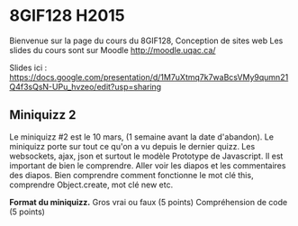 # 8GIF128 H2015

Bienvenue sur la page du cours du 8GIF128, Conception de sites web
Les slides du cours sont sur Moodle
http://moodle.uqac.ca/

Slides ici :
https://docs.google.com/presentation/d/1M7uXtmq7k7waBcsVMy9qumn21Q4f3sQsN-UPu_hvzeo/edit?usp=sharing

Miniquizz 2
-----------

Le miniquizz #2 est le 10 mars, (1 semaine avant la date d'abandon).
Le miniquizz porte sur tout ce qu'on a vu depuis le dernier quizz. Les websockets, ajax, json et surtout le modèle Prototype de Javascript. Il est important de bien le comprendre. Aller voir les diapos et les commentaires des diapos. Bien comprendre comment fonctionne le mot clé this, comprendre Object.create, mot clé new etc.

**Format du miniquizz.** 
Gros vrai ou faux (5 points)
Compréhension de code (5 points)
